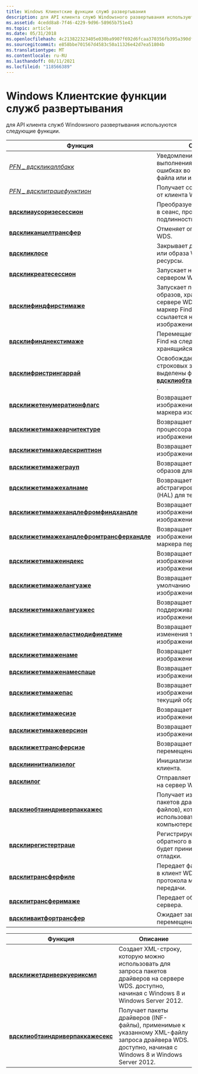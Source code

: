 ```yaml
---
title: Windows Клиентские функции служб развертывания
description: для API клиента служб Windowsного развертывания используются следующие функции.
ms.assetid: 4cedd8a8-7f46-4229-9d96-58965b751e43
ms.topic: article
ms.date: 05/31/2018
ms.openlocfilehash: 4c213822323405e030ba9907f692d6fcaa370356fb395a390dfa0f1fc0818244
ms.sourcegitcommit: e858bbe701567d4583c50a11326e42d7ea51804b
ms.translationtype: MT
ms.contentlocale: ru-RU
ms.lasthandoff: 08/11/2021
ms.locfileid: "118566389"
---
```

# <a name="windows-deployment-services-client-functions"></a>Windows Клиентские функции служб развертывания

для API клиента служб Windowsного развертывания используются следующие функции.



| Функция                                                                                 | Описание                                                                                                                            |
|------------------------------------------------------------------------------------------|----------------------------------------------------------------------------------------------------------------------------------------|
| [*PFN \_ вдскликаллбакк*](/windows/desktop/api/WdsClientAPI/nc-wdsclientapi-pfn_wdsclicallback)                                          | Уведомления о ходе выполнения и сообщения об ошибках во время передачи файла или изображения.                                                              |
| [*PFN \_ вдсклитрацефунктион*](/windows/desktop/api/WdsClientAPI/nc-wdsclientapi-pfn_wdsclitracefunction)                                | Получает сообщения отладки от клиента WDS.                                                                                       |
| [**вдсклиаусоризесессион**](/windows/desktop/api/WdsClientAPI/nf-wdsclientapi-wdscliauthorizesession)                                 | Преобразует анонимный сеанс в сеанс, прошедший проверку подлинности.                                                                           |
| [**вдскликанцелтрансфер**](/windows/desktop/api/WdsClientAPI/nf-wdsclientapi-wdsclicanceltransfer)                                     | Отменяет операцию пересылки WDS.                                                                                                      |
| [**вдскликлосе**](/windows/desktop/api/WdsClientAPI/nf-wdsclientapi-wdscliclose)                                                       | Закрывает дескриптор сеанса или образа WDS и освобождает ресурсы.                                                                      |
| [**вдскликреатесессион**](/windows/desktop/api/WdsClientAPI/nf-wdsclientapi-wdsclicreatesession)                                       | Запускает новый сеанс с сервером WDS.                                                                                                |
| [**вдсклифиндфирстимаже**](/windows/desktop/api/WdsClientAPI/nf-wdsclientapi-wdsclifindfirstimage)                                     | Запускает перечисление образов, хранящихся на сервере WDS, и возвращает маркер Find, который ссылается на первое изображение.                     |
| [**вдсклифинднекстимаже**](/windows/desktop/api/WdsClientAPI/nf-wdsclientapi-wdsclifindnextimage)                                       | Перемещает ссылку на маркер Find на следующий образ, хранящийся на сервере WDS.                                                      |
| [**вдсклифристрингаррай**](/windows/desktop/api/WdsClientAPI/nf-wdsclientapi-wdsclifreestringarray)                                   | Освобождает массив строковых значений, которые выделены функцией [**вдсклиобтаиндриверпаккажес**](/windows/desktop/api/WdsClientAPI/nf-wdsclientapi-wdscliobtaindriverpackages) . |
| [**вдсклижетенумератионфлагс**](/windows/desktop/api/WdsClientAPI/nf-wdsclientapi-wdscligetenumerationflags)                           | Возвращает флаг перечисления изображений для текущего маркера изображения.                                                                       |
| [**вдсклижетимажеарчитектуре**](/windows/desktop/api/WdsClientAPI/nf-wdsclientapi-wdscligetimagearchitecture)                         | Возвращает архитектуру процессора для текущего изображения.                                                                              |
| [**вдсклижетимажедескриптион**](/windows/desktop/api/WdsClientAPI/nf-wdsclientapi-wdscligetimagedescription)                           | Возвращает описание текущего изображения.                                                                                          |
| [**вдсклижетимажеграуп**](/windows/desktop/api/WdsClientAPI/nf-wdsclientapi-wdscligetimagegroup)                                       | Возвращает имя группы образов для текущего образа.                                                                                    |
| [**вдсклижетимажехалнаме**](/windows/desktop/api/WdsClientAPI/nf-wdsclientapi-wdscligetimagehalname)                                   | Возвращает имя слоя абстрагирования оборудования (HAL) для текущего образа.                                                               |
| [**вдсклижетимажехандлефромфиндхандле**](/windows/desktop/api/WdsClientAPI/nf-wdsclientapi-wdscligetimagehandlefromfindhandle)         | Возвращает маркер изображения для текущего изображения.                                                                                         |
| [**вдсклижетимажехандлефромтрансферхандле**](/windows/desktop/api/WdsClientAPI/nf-wdsclientapi-wdscligetimagehandlefromtransferhandle) | Возвращает маркер изображения из завершенного маркера перемещения.                                                                              |
| [**вдсклижетимажеиндекс**](/windows/desktop/api/WdsClientAPI/nf-wdsclientapi-wdscligetimageindex)                                       | Возвращает индекс изображения для текущего изображения.                                                                                         |
| [**вдсклижетимажелангуаже**](/windows/desktop/api/WdsClientAPI/nf-wdsclientapi-wdscligetimagelanguage)                                 | Возвращает язык по умолчанию для текущего изображения.                                                                                     |
| [**вдсклижетимажелангуажес**](/windows/desktop/api/WdsClientAPI/nf-wdsclientapi-wdscligetimagelanguages)                               | Возвращает массив языков, поддерживаемых текущим изображением.                                                                          |
| [**вдсклижетимажеластмодифиедтиме**](/windows/desktop/api/WdsClientAPI/nf-wdsclientapi-wdscligetimagelastmodifiedtime)                 | Возвращает время последнего изменения текущего изображения.                                                                                  |
| [**вдсклижетимаженаме**](/windows/desktop/api/WdsClientApi/nf-wdsclientapi-wdscligetimagename)                                         | Возвращает имя текущего изображения.                                                                                                 |
| [**вдсклижетимаженамеспаце**](/windows/desktop/api/WdsClientApi/nf-wdsclientapi-wdscligetimagenamespace)                               | Возвращает имя текущего изображения.                                                                                                 |
| [**вдсклижетимажепас**](/windows/desktop/api/WdsClientAPI/nf-wdsclientapi-wdscligetimagepath)                                         | Возвращает путь к файлу изображения, содержащему текущий образ.                                                                    |
| [**вдсклижетимажесизе**](/windows/desktop/api/WdsClientAPI/nf-wdsclientapi-wdscligetimagesize)                                         | Возвращает размер текущего изображения.                                                                                                 |
| [**вдсклижетимажеверсион**](/windows/desktop/api/WdsClientAPI/nf-wdsclientapi-wdscligetimageversion)                                   | Возвращает версию текущего изображения.                                                                                              |
| [**вдсклижеттрансферсизе**](/windows/desktop/api/WdsClientApi/nf-wdsclientapi-wdscligettransfersize)                                   | Возвращает размер текущего перемещения.                                                                                              |
| [**вдсклиинитиализелог**](/windows/desktop/api/WdsClientAPI/nf-wdsclientapi-wdscliinitializelog)                                       | Инициализирует журнал для клиента.                                                                                                    |
| [**вдсклилог**](/windows/desktop/api/WdsClientAPI/nf-wdsclientapi-wdsclilog)                                                           | Отправляет событие журнала на сервер WDS.                                                                                                   |
| [**вдсклиобтаиндриверпаккажес**](/windows/desktop/api/WdsClientAPI/nf-wdsclientapi-wdscliobtaindriverpackages)                         | Получает из образа WDS, пакетов драйверов (INF-файлов), которые могут использоваться на этом компьютере.                                           |
| [**вдсклирегистертраце**](/windows/desktop/api/WdsClientAPI/nf-wdsclientapi-wdscliregistertrace)                                       | Регистрирует функцию обратного вызова, которая будет принимать сообщения отладки.                                                                    |
| [**вдсклитрансферфиле**](/windows/desktop/api/WdsClientAPI/nf-wdsclientapi-wdsclitransferfile)                                         | Передает файл с WDS-сервера в клиент WDS с помощью протокола многоадресной передачи.                                              |
| [**вдсклитрансферимаже**](/windows/desktop/api/WdsClientAPI/nf-wdsclientapi-wdsclitransferimage)                                       | Передает образ с WDS-сервера.                                                                                                  |
| [**вдскливаитфортрансфер**](/windows/desktop/api/WdsClientAPI/nf-wdsclientapi-wdscliwaitfortransfer)                                   | Ожидает завершения перемещения.                                                                                                      |



 



| Функция                                                             | Описание                                                                                                                                                    |
|----------------------------------------------------------------------|----------------------------------------------------------------------------------------------------------------------------------------------------------------|
| [**вдсклижетдриверкуериксмл**](/windows/desktop/api/WdsClientAPI/nf-wdsclientapi-wdscligetdriverqueryxml)           | Создает XML-строку, которую можно использовать для запроса пакетов драйверов на сервере WDS. доступно, начиная с Windows 8 и Windows Server 2012.               |
| [**вдсклиобтаиндриверпаккажесекс**](/windows/desktop/api/WdsClientAPI/nf-wdsclientapi-wdscliobtaindriverpackagesex) | Получает пакеты драйверов (INF-файлы), применимые к указанному XML-файлу запроса драйвера WDS. доступно, начиная с Windows 8 и Windows Server 2012. |



 

 

 




